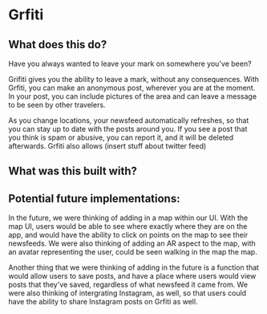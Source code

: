 # Grfiti

## What does this do?
Have you always wanted to leave your mark on somewhere you've been?

Grifiti gives you the ability to leave a mark, without any consequences. With Grfiti, you can make an anonymous post, wherever you are at the moment. In your post, you can include pictures of the area and can leave a message to be seen by other travelers. 

As you change locations, your newsfeed automatically refreshes, so that you can stay up to date with the posts around you. If you see a post that you think is spam or abusive, you can report it, and it will be deleted afterwards. Grfiti also allows (insert stuff about twitter feed)

## What was this built with?

## Potential future implementations:
In the future, we were thinking of adding in a map within our UI. With the map UI, users would be able to see where exactly where they are on the app, and would have the ability to click on points on the map to see their newsfeeds. We were also thinking of adding an AR aspect to the map, with an avatar representing the user, could be seen walking in the map the map. 

Another thing that we were thinking of adding in the future is a function that would allow users to save posts, and have a place where users would view posts that they've saved, regardless of what newsfeed it came from. We were also thinking of intergrating Instagram, as well, so that users could have the ability to share Instagram posts on Grfiti as well.
